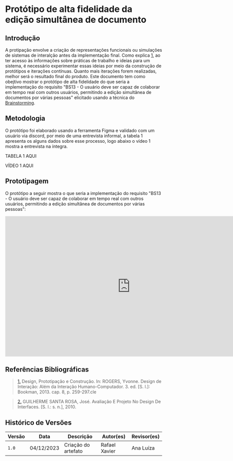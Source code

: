 # Protótipo de alta fidelidade da edição simultânea de documento

## Introdução

A protipação envolve a criação de representações funcionais ou simulações de sistemas de interalção antes da
implementação final. Como explica <a id="REF1" href="#anchor_1">1</a>, ao ter acesso às informações sobre práticas de trabalho e ideias para um
sistema, é necessário experimentar essas ideias por meio da construção de protótipos e iterações contínuas. Quanto
mais iterações forem realizadas, melhor será o resultado final do produto. Este documento tem como obejtivo
mostrar o protótipo de alta fidelidade do que seria a implementação do requisito "BS13 -  O usuário deve ser capaz
de colaborar em tempo real com outros usuários, permitindo a edição simultânea de documentos por várias pessoas"
 elicitado usando a técnica do [Brainstorming](https://requisitos-de-software.github.io/2023.2-LibreOffice/elicitacao/tecnicas/brainstorming/).

## Metodologia

O protótipo foi elaborado usando a ferramenta Figma e validado com um usuário via discord, por meio de uma entrevista informal, a tabela 1 apresenta os alguns dados sobre esse processo, logo abaixo o vídeo 1 mostra a entrevista na íntegra.

TABELA 1 AQUI

VÍDEO 1 AQUI

## Prototipagem 

O protótipo a seguir mostra o que seria a implementação do requisito "BS13 -  O usuário deve ser capaz
de colaborar em tempo real com outros usuários, permitindo a edição simultânea de documentos por várias pessoas":

<iframe style="border: 1px solid rgba(0, 0, 0, 0.1);" width="800" height="450" src="https://www.figma.com/embed?embed_host=share&url=https%3A%2F%2Fwww.figma.com%2Ffile%2FS0R2jHs28ijYm4355k3yLz%2Fprototipo%3Ftype%3Ddesign%26node-id%3D0%253A1%26mode%3Ddesign%26t%3DPIERIH1D7q5RZzUa-1" allowfullscreen></iframe>

## Referências Bibliográficas

> <a id="anchor_1" href="#REF1">1.</a> Design, Prototipação e Construção. In: ROGERS, Yvonne. Design de Interação: Além da Interação Humano-Computador. 3. ed. [S. l.]: Bookman, 2013. cap. 8, p. 259-297.cle

> <a id="anchor_2" href="#REF2">2.</a> GUILHERME SANTA ROSA, José. Avaliação E Projeto No Design De Interfaces. [S. l.: s. n.], 2010.

## Histórico de Versões

| Versão | Data       | Descrição                            | Autor(es)                                      | Revisor(es)                                    |
| ------ | ---------- | ------------------------------------ | ---------------------------------------------- | ---------------------------------------------- |
| `1.0`    | 04/12/2023 | Criação do artefato  | Rafael Xavier   | Ana Luíza |